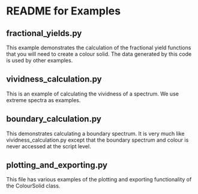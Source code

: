 
README for Examples
===================

fractional_yields.py
--------------------

This example demonstrates the calculation of the fractional yield functions that you will need to create a colour solid.
The data generated by this code is used by other examples.

vividness_calculation.py
------------------------

This is an example of calculating the vividness of a spectrum. We use extreme spectra as examples.

boundary_calculation.py
-----------------------

This demonstrates calculating a boundary spectrum. It is very much like vividness_calculation.py except that the
boundary spectrum and colour is never accessed at the script level.

plotting_and_exporting.py
-------------------------

This file has various examples of the plotting and exporting functionality of the ColourSolid class.